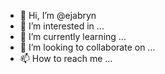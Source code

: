 - 👋 Hi, I’m @ejabryn
- 👀 I’m interested in ...
- 🌱 I’m currently learning ...
- 💞️ I’m looking to collaborate on ...
- 📫 How to reach me ...

<!---
ejabryn/ejabryn is a ✨ special ✨ repository because its `README.md` (this file) appears on your GitHub profile.
You can click the Preview link to take a look at your changes.
--->
